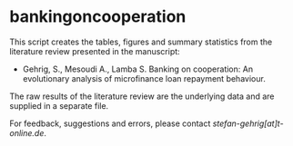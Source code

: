 # bankingoncooperation
This script creates the tables, figures and summary statistics from the literature review presented in the manuscript:

+ Gehrig, S., Mesoudi A., Lamba S. Banking on cooperation: An evolutionary analysis of microfinance loan repayment behaviour.               
                                                              
The raw results of the literature review are the underlying data and are supplied in a separate file.

For feedback, suggestions and errors, please contact *stefan-gehrig[at]t-online.de*.
